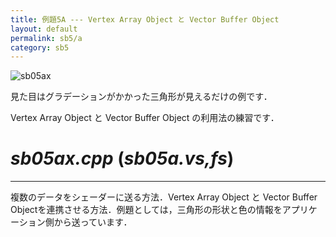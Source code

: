 ```yaml
---
title: 例題5A --- Vertex Array Object と Vector Buffer Object
layout: default
permalink: sb5/a
category: sb5
---
```


![sb05ax]()

見た目はグラデーションがかかった三角形が見えるだけの例です．

Vertex Array Object と Vector Buffer Object の利用法の練習です．

# *sb05ax.cpp* (*sb05a.vs,fs*)

-----

複数のデータをシェーダーに送る方法．Vertex Array Object と Vector Buffer Objectを連携させる方法．例題としては，三角形の形状と色の情報をアプリケーション側から送っています．

